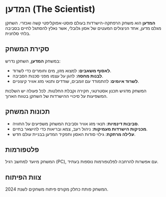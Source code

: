 # המדען (The Scientist)

**המדען** הוא משחק הרפתקה-הישרדות בעולם פוסט-אפוקליפטי קשה ואכזרי. השחקן מגלם מדען, אחד הניצולים המעטים של אסון גלובלי, אשר נאלץ להסתגל לחיים בסביבה בלתי סלחנית.

## סקירת המשחק
במשחק **המדען**, השחקן נדרש:
- **לאסוף משאבים**: למצוא מזון, מים וחומרים כדי לשרוד.
- **לבנות מחסה**: להגן על עצמו מפני סכנות הסביבה.
- **לשרוד איומים**: להתמודד עם זומבים, שודדים ותנאי מזג אוויר קיצוניים.

המשחק מדגיש תכנון אסטרטגי, חקירה וקבלת החלטות. לכל פעולה יש השלכות המשפיעות על סיכויי ההישרדות של השחקן בטווח הארוך.

## תכונות המשחק
- **סביבות דינמיות**: תנאי מזג אוויר וסביבת המשחק משפיעים על החוויה.
- **מכניקות הישרדות מעמיקות**: ניהול רעב, צמא ובריאות כדי להישאר בחיים.
- **עלילה מרתקת**: גילוי סודות האסון ותפקיד המדען בבניית עולם חדש.

## פלטפורמות
המשחק מיועד למחשב רגיל (PC), עם אפשרות להרחבה לפלטפורמות נוספות בעתיד.

## צוות הפיתוח
המשחק פותח כחלק מקורס פיתוח משחקים לשנת 2024.
